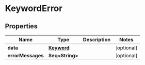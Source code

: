

# KeywordError


## Properties

Name | Type | Description | Notes
------------ | ------------- | ------------- | -------------
**data** | [**Keyword**](Keyword.md) |  |  [optional]
**errorMessages** | **Seq&lt;String&gt;** |  |  [optional]



